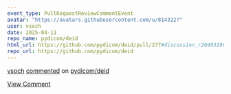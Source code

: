 ```yaml
---
event_type: PullRequestReviewCommentEvent
avatar: "https://avatars.githubusercontent.com/u/814322?"
user: vsoch
date: 2025-04-11
repo_name: pydicom/deid
html_url: https://github.com/pydicom/deid/pull/277#discussion_r2040319634
repo_url: https://github.com/pydicom/deid
---
```


<a href='https://github.com/vsoch' target='_blank'>vsoch</a> <a href='https://github.com/pydicom/deid/pull/277#discussion_r2040319634' target='_blank'>commented</a> on <a href='https://github.com/pydicom/deid' target='_blank'>pydicom/deid</a>

<a href='https://github.com/pydicom/deid/pull/277#discussion_r2040319634' target='_blank'>View Comment</a>